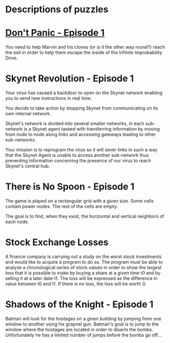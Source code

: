 # Descriptions of puzzles

# [Don't Panic - Episode 1](./DontPanicEpisode1.cpp)
You need to help Marvin and his clones (or is it the other way round?) reach the exit in order to help them escape the inside of the Infinite Improbability Drive. 

# Skynet Revolution - Episode 1
Your virus has caused a backdoor to open on the Skynet network enabling you to send new instructions in real time.

You decide to take action by stopping Skynet from communicating on its own internal network.

Skynet's network is divided into several smaller networks, in each sub-network is a Skynet agent tasked with transferring information by moving from node to node along links and accessing gateways leading to other sub-networks.

Your mission is to reprogram the virus so it will sever links in such a way that the Skynet Agent is unable to access another sub-network thus preventing information concerning the presence of our virus to reach Skynet's central hub.

# There is No Spoon - Episode 1
The game is played on a rectangular grid with a given size. Some cells contain power nodes. The rest of the cells are empty.

The goal is to find, when they exist, the horizontal and vertical neighbors of each node.

# Stock Exchange Losses
A finance company is carrying out a study on the worst stock investments and would like to acquire a program to do so. The program must be able to analyze a chronological series of stock values in order to show the largest loss that it is possible to make by buying a share at a given time t0 and by selling it at a later date t1. The loss will be expressed as the difference in value between t0 and t1. If there is no loss, the loss will be worth 0.

# Shadows of the Knight - Episode 1
Batman will look for the hostages on a given building by jumping from one window to another using his grapnel gun. Batman's goal is to jump to the window where the hostages are located in order to disarm the bombs. Unfortunately he has a limited number of jumps before the bombs go off...
